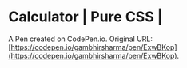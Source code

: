 # Calculator | Pure CSS |

A Pen created on CodePen.io. Original URL: [https://codepen.io/gambhirsharma/pen/ExwBKop](https://codepen.io/gambhirsharma/pen/ExwBKop).


